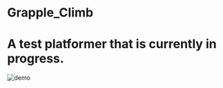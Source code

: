 # Grapple_Climb

# A test platformer that is currently in progress.
![demo](https://user-images.githubusercontent.com/63352914/97528008-974b6900-1a11-11eb-92c3-77327303a2df.gif)
